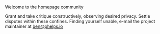 Welcome to the homepage community

Grant and take critique constructively, observing desired privacy.
Settle disputes within these confines.
Finding yourself unable, e-mail the project maintainer at ben@phelps.io
